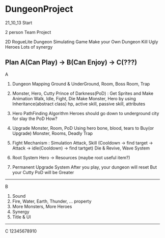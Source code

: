 # DungeonProject
21_10_13 Start

2 person Team Project

2D RogueLite Dungeon Simulating Game
Make your Own Dungeon
Kill Ugly Heroes
Lots of synergy

Plan
A(Can Play) -> B(Can Enjoy) -> C(???)
---------------------------
A

1. Dungeon Mapping
  Ground & UnderGround, Room, Boss Room, Trap 

2. Monster, Hero, Cutty Prince of Darkness(PoD) : Get Sprites and Make Animation
  Walk, Idle, Fight, Die
  Make Monster, Hero by using Inheritance(abstract class)
  hp, active skill, passive skill, attributes 

3. Hero PathFinding Algorithm
  Heroes should go down to underground city for slay the PoD
  How? 
  
4. Upgrade Monster, Room, PoD
  Using hero bone, blood, tears to Buy(or Upgrade) Monster, Rooms, Deadly Trap
  
5. Fight Mechanism : Simulation
  Attack, Skill (Cooldown -> find target -> Attack -> idle(Cooldown) -> find tartget)
  Die & Revive, Wave System
  
6. Root System
  Hero -> Resources (maybe root useful item?)
  
7. Permanent Upgrade System
  After you play, your dungeon will reset But your Cutty PoD will be Greater

---------------------------
B

1. Sound
2. Fire, Water, Earth, Thunder, ... property
3. More Monsters, More Heroes
4. Synergy
5. Title & UI

---------------------------
C
12345678910
